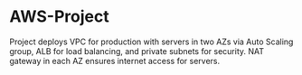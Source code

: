 # AWS-Project
Project deploys VPC for production with servers in two AZs via Auto Scaling group, ALB for load balancing, and private subnets for security. NAT gateway in each AZ ensures internet access for servers.
